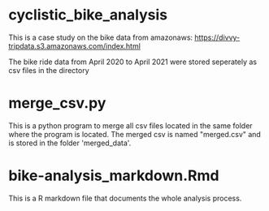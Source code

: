 # cyclistic_bike_analysis
This is a case study on the bike data from amazonaws: https://divvy-tripdata.s3.amazonaws.com/index.html

The bike ride data from April 2020 to April 2021 were stored seperately as csv files in the directory

# merge_csv.py
This is a python program to merge all csv files located in the same folder where the program is located. The merged csv is named "merged.csv" and is stored in the folder 'merged_data'.

# bike-analysis_markdown.Rmd
This is a R markdown file that documents the whole analysis process.


